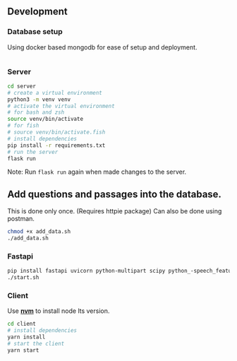 ## Development


### Database setup

Using docker based mongodb for ease of setup and deployment.

```bashdocker-compose run --service-ports -d mongodb

```

### Server

```bash
cd server
# create a virtual environment
python3 -m venv venv
# activate the virtual environment
# for bash and zsh
source venv/bin/activate
# for fish
# source venv/bin/activate.fish
# install dependencies
pip install -r requirements.txt
# run the server
flask run
```
Note: Run `flask run` again when made changes to the server.

## Add questions and passages into the database.
This is done only once. (Requires httpie package)
Can also be done using postman.

```bash
chmod +x add_data.sh
./add_data.sh
```
### Fastapi
```bash
pip install fastapi uvicorn python-multipart scipy python_-speech_features keras tensorflow
./start.sh
```

### Client

Use **[nvm](https://github.com/nvm-sh/nvm)** to install node lts version.


```bash
cd client
# install dependencies
yarn install
# start the client
yarn start
```
